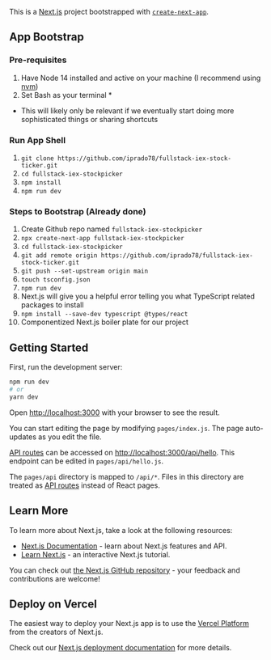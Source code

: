 This is a [Next.js](https://nextjs.org/) project bootstrapped with [`create-next-app`](https://github.com/vercel/next.js/tree/canary/packages/create-next-app).

## App Bootstrap

### Pre-requisites

1. Have Node 14 installed and active on your machine (I recommend using [nvm](https://github.com/nvm-sh/nvm))
2. Set Bash as your terminal \*

- This will likely only be relevant if we eventually start doing more sophisticated things or sharing shortcuts

### Run App Shell

1. `git clone https://github.com/iprado78/fullstack-iex-stock-ticker.git`
2. `cd fullstack-iex-stockpicker`
3. `npm install`
4. `npm run dev`

### Steps to Bootstrap (Already done)

1. Create Github repo named `fullstack-iex-stockpicker`
2. `npx create-next-app fullstack-iex-stockpicker`
3. `cd fullstack-iex-stockpicker`
4. `git add remote origin https://github.com/iprado78/fullstack-iex-stock-ticker.git`
5. `git push --set-upstream origin main`
6. `touch tsconfig.json`
7. `npm run dev`
8. Next.js will give you a helpful error telling you what TypeScript related packages to install
9. `npm install --save-dev typescript @types/react`
10. Componentized Next.js boiler plate for our project

## Getting Started

First, run the development server:

```bash
npm run dev
# or
yarn dev
```

Open [http://localhost:3000](http://localhost:3000) with your browser to see the result.

You can start editing the page by modifying `pages/index.js`. The page auto-updates as you edit the file.

[API routes](https://nextjs.org/docs/api-routes/introduction) can be accessed on [http://localhost:3000/api/hello](http://localhost:3000/api/hello). This endpoint can be edited in `pages/api/hello.js`.

The `pages/api` directory is mapped to `/api/*`. Files in this directory are treated as [API routes](https://nextjs.org/docs/api-routes/introduction) instead of React pages.

## Learn More

To learn more about Next.js, take a look at the following resources:

- [Next.js Documentation](https://nextjs.org/docs) - learn about Next.js features and API.
- [Learn Next.js](https://nextjs.org/learn) - an interactive Next.js tutorial.

You can check out [the Next.js GitHub repository](https://github.com/vercel/next.js/) - your feedback and contributions are welcome!

## Deploy on Vercel

The easiest way to deploy your Next.js app is to use the [Vercel Platform](https://vercel.com/new?utm_medium=default-template&filter=next.js&utm_source=create-next-app&utm_campaign=create-next-app-readme) from the creators of Next.js.

Check out our [Next.js deployment documentation](https://nextjs.org/docs/deployment) for more details.
